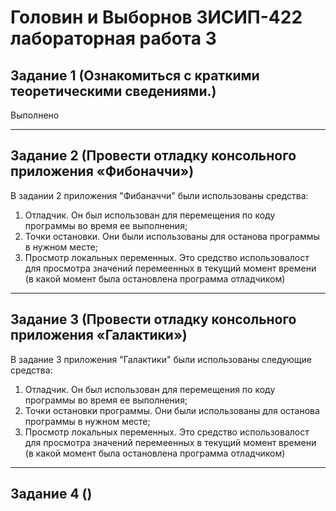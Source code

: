 # Головин и Выборнов 3ИСИП-422 лабораторная работа 3
## Задание 1 (Ознакомиться c краткими теоретическими сведениями.)

Выполнено

***

## Задание 2 (Провести отладку консольного приложения «Фибоначчи»)

В задании 2 приложения "Фибаначчи" были использованы средства:
1. Отладчик. Он был использован для перемещения по коду программы во время ее выполнения;
2. Точки остановки. Они были использованы для останова программы в нужном месте;
3. Просмотр локальных переменных. Это средство использовалост для просмотра значений перемеенных в текущий момент времени (в какой момент была остановлена программа отладчиком)

***

## Задание 3 (Провести отладку консольного приложения «Галактики»)

В задание 3 приложения "Галактики" были использованы следующие средства:
1. Отладчик. Он был использован для перемещения по коду программы во время ее выполнения;
2. Точки остановки программы. Они были использованы для останова программы в нужном месте;
3. Просмотр локальных переменных. Это средство использовалост для просмотра значений перемеенных в текущий момент времени (в какой момент была остановлена программа отладчиком)

***

## Задание 4 ()